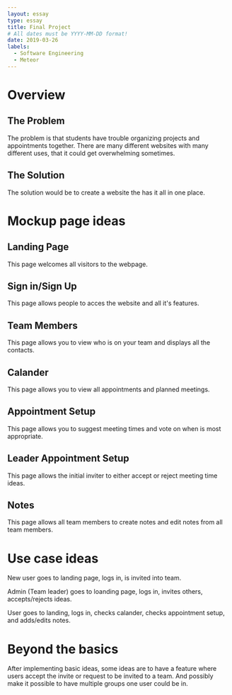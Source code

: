 ```yaml
---
layout: essay
type: essay
title: Final Project
# All dates must be YYYY-MM-DD format!
date: 2019-03-26
labels:
  - Software Engineering
  - Meteor
---
```


# Overview

## The Problem

The problem is that students have trouble organizing projects and appointments together. There are many different websites with many different uses, that it could get overwhelming sometimes. 

## The Solution

The solution would be to create a website the has it all in one place. 

# Mockup page ideas

## Landing Page
This page welcomes all visitors to the webpage.

## Sign in/Sign Up
This page allows people to acces the website and all it's features.

## Team Members 
This page allows you to view who is on your team and displays all the contacts.

## Calander
This page allows you to view all appointments and planned meetings.

## Appointment Setup
This page allows you to suggest meeting times and vote on when is most appropriate.

## Leader Appointment Setup
This page allows the initial inviter to either accept or reject meeting time ideas.

## Notes
This page allows all team members to create notes and edit notes from all team members.

# Use case ideas

New user goes to landing page, logs in, is invited into team.

Admin (Team leader) goes to loanding page, logs in, invites others, accepts/rejects ideas.

User goes to landing, logs in, checks calander, checks appointment setup, and adds/edits notes.

# Beyond the basics

After implementing basic ideas, some ideas are to have a feature where users accept the invite or request to be invited to a team. And possibly make it possible to have multiple groups one user could be in.
